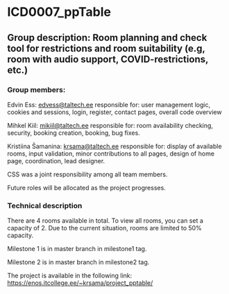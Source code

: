 # ICD0007_ppTable
## Group description: Room planning and check tool for restrictions and room suitability (e.g, room with audio support, COVID-restrictions, etc.)
### Group members:
Edvin Ess: edvess@taltech.ee responsible for: user management logic, cookies and sessions, login, register, contact pages, overall code overview

Mihkel Kiil: mikiil@taltech.ee responsible for: room availability checking, security, booking creation, booking, bug fixes. 

Kristiina Šamanina: krsama@taltech.ee responsible for: display of available rooms, input validation, minor contributions to all pages, design of home page, coordination, lead designer.

CSS was a joint responsibility among all team members.

Future roles will be allocated as the project progresses.

### Technical description
There are 4 rooms available in total. To view all rooms, you can set a capacity of 2. Due to the current situation, rooms are limited to 50% capacity.

Milestone 1 is in master branch in milestone1 tag.

Milestone 2 is in master branch in milestone2 tag.

The project is available in the following link: https://enos.itcollege.ee/~krsama/project_pptable/
